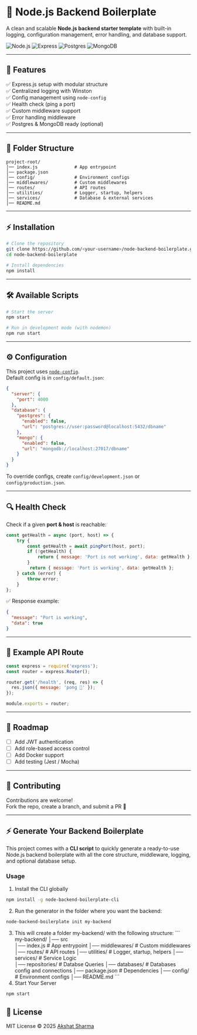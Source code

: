 # 🚀 Node.js Backend Boilerplate

A clean and scalable **Node.js backend starter template** with built-in logging, configuration management, error handling, and database support.

![Node.js](https://img.shields.io/badge/Node.js-18.x-green?logo=node.js)
![Express](https://img.shields.io/badge/Express.js-Backend-lightgrey?logo=express)
![Postgres](https://img.shields.io/badge/Postgres-Supported-blue?logo=postgresql)
![MongoDB](https://img.shields.io/badge/MongoDB-Supported-green?logo=mongodb)

---

## 📂 Features

✅ Express.js setup with modular structure  
✅ Centralized logging with Winston  
✅ Config management using `node-config`  
✅ Health check (ping a port)  
✅ Custom middleware support  
✅ Error handling middleware  
✅ Postgres & MongoDB ready (optional)

---

## 📂 Folder Structure

```
project-root/
│── index.js              # App entrypoint
│── package.json
│── config/               # Environment configs
│── middlewares/          # Custom middlewares
│── routes/               # API routes
│── utilities/            # Logger, startup, helpers
│── services/             # Database & external services
│── README.md
```

---

## ⚡ Installation

```bash
# Clone the repository
git clone https://github.com/<your-username>/node-backend-boilerplate.git
cd node-backend-boilerplate

# Install dependencies
npm install
```

---

## 🛠️ Available Scripts

```bash
# Start the server
npm start

# Run in development mode (with nodemon)
npm run start
```

---

## ⚙️ Configuration

This project uses [`node-config`](https://www.npmjs.com/package/config).  
Default config is in `config/default.json`:

```json
{
  "server": {
    "port": 4000
  },
  "database": {
    "postgres": {
      "enabled": false,
      "url": "postgres://user:password@localhost:5432/dbname"
    },
    "mongo": {
      "enabled": false,
      "url": "mongodb://localhost:27017/dbname"
    }
  }
}
```

To override configs, create `config/development.json` or `config/production.json`.

---

## 🔍 Health Check

Check if a given **port & host** is reachable:

```js
const getHealth = async (port, host) => {
    try {
        const getHealth = await pingPort(host, port);
        if (!getHealth) {
            return { message: 'Port is not working', data: getHealth };
        }
         return { message: 'Port is working', data: getHealth };
    } catch (error) {
        throw error;
    }
};
```

✅ Response example:

```json
{
  "message": "Port is working",
  "data": true
}
```

---

## 🧩 Example API Route

```js
const express = require('express');
const router = express.Router();

router.get('/health', (req, res) => {
  res.json({ message: 'pong 🏓' });
});

module.exports = router;
```

---

## 🚀 Roadmap

- [ ] Add JWT authentication  
- [ ] Add role-based access control  
- [ ] Add Docker support  
- [ ] Add testing (Jest / Mocha)

---

## 🤝 Contributing

Contributions are welcome!  
Fork the repo, create a branch, and submit a PR 🚀

---


## ⚡ Generate Your Backend Boilerplate

This project comes with a **CLI script** to quickly generate a ready-to-use Node.js backend boilerplate with all the core structure, middleware, logging, and optional database setup.  

### Usage

1. Install the CLI globally
```bash
npm install -g node-backend-boilerplate-cli
```

2. Run the generator in the folder where you want the backend:
```bash
node-backend-boilerplate init my-backend
```

3. This will create a folder my-backend/ with the following structure:
\`\`\`
my-backend/
│── src  
    │── index.js              # App entrypoint
    │── middlewares/          # Custom middlewares
    │── routes/               # API routes
    │── utilities/            # Logger, startup, helpers
    │── services/             # Service Logic   
    │── repositories/         # Databse Queries
    │── databases/            # Databases config and connections
│── package.json          # Dependencies
│── config/               # Environment configs
│── README.md
\`\`\`
4.  Start Your Server
```bash
npm start
```





## 📜 License

MIT License © 2025 [Akshat Sharma](https://github.com/akshat231)
